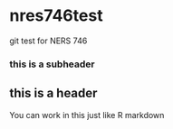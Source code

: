 # nres746test
git test for NERS 746
### this is a subheader
## this is a header

[]()
You can work in this just like R markdown
